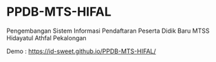 # PPDB-MTS-HIFAL
Pengembangan Sistem Informasi Pendaftaran Peserta Didik Baru MTSS Hidayatul Athfal Pekalongan


Demo : https://id-sweet.github.io/PPDB-MTS-HIFAL/
